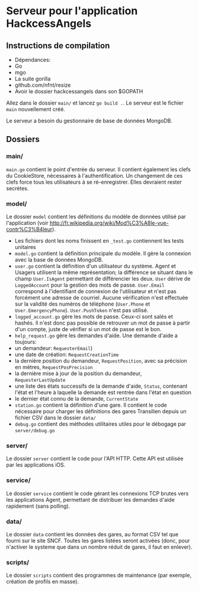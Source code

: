 # Serveur pour l'application HackcessAngels

## Instructions de compilation

* Dépendances:
 * Go
 * mgo
 * La suite gorilla
 * github.com/nfnt/resize
* Avoir le dossier hackcessangels dans son $GOPATH

Allez dans le dossier `main/` et lancez `go build .`. Le serveur est le fichier `main` nouvellement créé.

Le serveur a besoin du gestionnaire de base de données MongoDB.

## Dossiers

### main/

`main.go` contient le point d'entrée du serveur. Il contient également les clefs du CookieStore, nécessaires à l'authentification. Un changement de ces clefs force tous les utilisateurs à se ré-enregistrer. Elles devraient rester secrètes.

### model/

Le dossier `model` contient les définitions du modèle de données utilisé par l'application (voir http://fr.wikipedia.org/wiki/Mod%C3%A8le-vue-contr%C3%B4leur).

* Les fichiers dont les noms finissent en `_test.go` contiennent les tests unitaires
* `model.go` contient la définition principale du modèle. Il gère la connexion avec la base de données MongoDB.
* `user.go` contient la définition d'un utilisateur du système. Agent et Usagers utilisent la même représentation; la différence se situant dans le champ `User.IsAgent` permettant de différencier les deux. `User` dérive de `LoggedAccount` pour la gestion des mots de passe. `User.Email` correspond à l'identifiant de connexion de l'utilisateur et n'est pas forcément une adresse de courriel. Aucune vérification n'est effectuée sur la validité des numéros de téléphone (`User.Phone` et `User.EmergencyPhone`). `User.PushToken` n'est pas utilisé.
* `logged_account.go` gère les mots de passe. Ceux-ci sont salés et hashés. Il n'est donc pas possible de retrouver un mot de passe à partir d'un compte, juste de vérifier si un mot de passe est le bon.
* `help_request.go` gère les demandes d'aide. Une demande d'aide a toujours:
 * un demandeur: `RequesterEmail`)
 * une date de création: `RequestCreationTime`
 * la dernière position du demandeur, `RequestPosition`, avec sa précision en mètres, `RequestPosPrecision`
 * la dernière mise à jour de la position du demandeur, `RequesterLastUpdate`
 * une liste des états successifs de la demande d'aide, `Status`, contenant l'état et l'heure à laquelle la demande est rentrée dans l'état en question
 * le dernier état connu de la demande, `CurrentState`
* `station.go` contient la définition d'une gare. Il contient le code nécessaire pour charger les définitions des gares Transilien depuis un fichier CSV dans le dossier `data/`
* `debug.go` contient des méthodes utilitaires utiles pour le débogage par `server/debug.go`

### server/

Le dossier `server` contient le code pour l'API HTTP. Cette API est utilisée par les applications iOS.

### service/

Le dossier `service` contient le code gérant les connexions TCP brutes vers les applications Agent, permettant de distribuer les demandes d'aide rapidement (sans polling).

### data/

Le dossier `data` contient les données des gares, au format CSV tel que fourni sur le site SNCF. Toutes les gares listées seront activées (donc, pour n'activer le systeme que dans un nombre réduit de gares, il faut en enlever).

### scripts/

Le dossier `scripts` contient des programmes de maintenance (par exemple, création de profils en masse).
